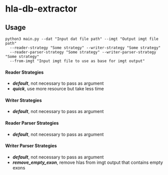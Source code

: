 # hla-db-extractor

## Usage

```Sh
python3 main.py --dat "Input dat file path" --imgt "Output imgt file path" 
  --reader-strategy "Some strategy" --writer-strategy "Some strategy" 
  --reader-parser-strategy "Some strategy" --writer-parser-strategy "Some strategy"
  --from-imgt "Input imgt file to use as base for imgt output"
```

#### Reader Strategies

- *__default__*, not necessary to pass as argument
- *__quick__*, use more resource but take less time

#### Writer Strategies

- *__default__*, not necessary to pass as argument

#### Reader Parser Strategies

- *__default__*, not necessary to pass as argument

#### Writer Parser Strategies

- *__default__*, not necessary to pass as argument
- *__remove_empty_exon__*, remove hlas from imgt output that contains empty exons
